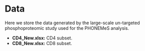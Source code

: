 # Data
 
 Here we store the data generated by the large-scale un-targeted phosphoproteomic study used for the PHONEMeS analysis.
 
 + **CD4_New.xlsx:** CD4 subset.
 + **CD8_New.xlsx:** CD8 subset.

